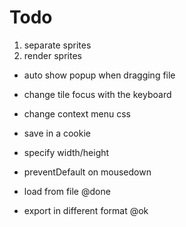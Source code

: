 # Todo

1. separate sprites
2. render sprites

- auto show popup when dragging file
- change tile focus with the keyboard
- change context menu css
- save in a cookie
- specify width/height
- preventDefault on mousedown

- load from file @done
- export in different format @ok
